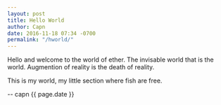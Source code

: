 ```yaml
---
layout: post
title: Hello World
author: Capn
date: 2016-11-18 07:34 -0700
permalink: "/hworld/"
---
```


Hello and welcome to the world of ether.  The invisable world that is the world.  Augmention of reality is the death of reality.

This is my world, my little section where fish are free.

-- capn {{ page.date }}
